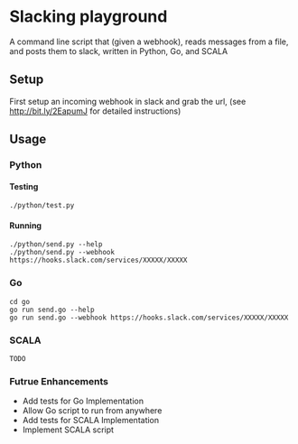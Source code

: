 # Slacking playground
A command line script that (given a webhook), reads messages from a file, and posts them to slack, written in 
Python, Go, and SCALA


## Setup

First setup an incoming webhook in slack and grab the url, (see http://bit.ly/2EapumJ for detailed instructions)

## Usage

### Python

#### Testing
    ./python/test.py

#### Running
    ./python/send.py --help
    ./python/send.py --webhook https://hooks.slack.com/services/XXXXX/XXXXX

### Go
    cd go
    go run send.go --help
    go run send.go --webhook https://hooks.slack.com/services/XXXXX/XXXXX

### SCALA
    TODO
   
### Futrue Enhancements

- Add tests for Go Implementation
- Allow Go script to run from anywhere
- Add tests for SCALA Implementation
- Implement SCALA script
